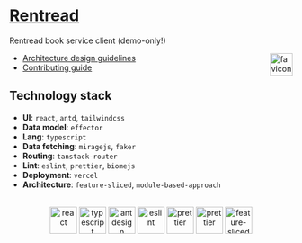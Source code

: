 # [Rentread](https://github.com/liknox/rentread)

Rentread book service client (demo-only!)

<img alt="favicon" src="https://raw.githubusercontent.com/Liknox/personal-page/refs/heads/master/public/favicon.ico" height=40 align="right" />

- [Architecture design guidelines](https://feature-sliced.design/)
- [Contributing guide](CONTRIBUTING.md)

## Technology stack

- **UI**: `react`, `antd`, `tailwindcss`
- **Data model**: `effector`
- **Lang**: `typescript`
- **Data fetching**: `miragejs`, `faker`
- **Routing**: `tanstack-router`
- **Lint**: `eslint`, `prettier`, `biomejs`
- **Deployment**: `vercel`
- **Architecture**: `feature-sliced`, `module-based-approach`

<br />

<div align="center">
<img title="react" alt="react" height=48 src="https://cdn.auth0.com/blog/react-js/react.png"/>
<img title="typescript" alt="typescript" height=48 src="https://raw.githubusercontent.com/remojansen/logo.ts/master/ts.png"/>
<img title="antdesign" alt="antdesign" height=48 src="https://gw.alipayobjects.com/zos/rmsportal/KDpgvguMpGfqaHPjicRK.svg"/>
<img title="eslint" alt="eslint" height=48 src="https://d33wubrfki0l68.cloudfront.net/204482ca413433c80cd14fe369e2181dd97a2a40/092e2/assets/img/logo.svg"/>
<img title="prettier" alt="prettier" height=48 src="https://prettier.io/icon.png"/>
<img title="biomejs" alt="prettier" height=48 src="https://biomejs.gallerycdn.vsassets.io/extensions/biomejs/biome/2024.3.70509/1709788159437/Microsoft.VisualStudio.Services.Icons.Default"/>
<img title="feature-sliced" alt="feature-sliced" height=48 src="https://avatars.githubusercontent.com/u/60469024?s=200&v=4"/>
</div>
